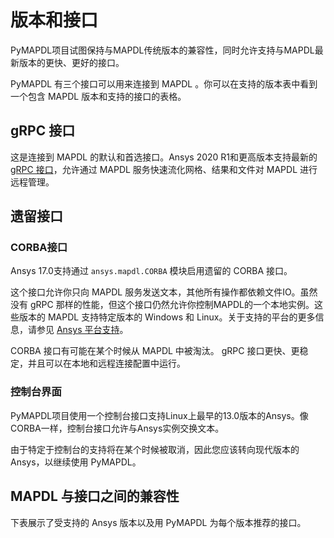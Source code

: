 # 版本和接口
PyMAPDL项目试图保持与MAPDL传统版本的兼容性，同时允许支持与MAPDL最新版本的更快、更好的接口。

PyMAPDL 有三个接口可以用来连接到 MAPDL 。你可以在支持的版本表中看到一个包含 MAPDL 版本和支持的接口的表格。

## gRPC 接口
这是连接到 MAPDL 的默认和首选接口。Ansys 2020 R1和更高版本支持最新的 [gRPC 接口](https://grpc.io/)，允许通过 MAPDL 服务快速流化网格、结果和文件对 MAPDL 进行远程管理。

## 遗留接口
### CORBA接口
Ansys 17.0支持通过 `ansys.mapdl.CORBA` 模块启用遗留的 CORBA 接口。

这个接口允许你只向 MAPDL 服务发送文本，其他所有操作都依赖文件IO。虽然没有 gRPC 那样的性能，但这个接口仍然允许你控制MAPDL的一个本地实例。这些版本的 MAPDL 支持特定版本的 Windows 和 Linux。关于支持的平台的更多信息，请参见 [Ansys 平台支持](https://www.ansys.com/solutions/solutions-by-role/it-professionals/platform-support)。

CORBA 接口有可能在某个时候从 MAPDL 中被淘汰。 gRPC 接口更快、更稳定，并且可以在本地和远程连接配置中运行。

### 控制台界面
PyMAPDL项目使用一个控制台接口支持Linux上最早的13.0版本的Ansys。像CORBA一样，控制台接口允许与Ansys实例交换文本。

由于特定于控制台的支持将在某个时候被取消，因此您应该转向现代版本的 Ansys，以继续使用 PyMAPDL。

## MAPDL 与接口之间的兼容性
下表展示了受支持的 Ansys 版本以及用 PyMAPDL 为每个版本推荐的接口。

